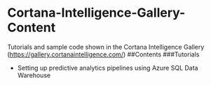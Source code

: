# Cortana-Intelligence-Gallery-Content
Tutorials and sample code shown in the Cortana Intelligence Gallery (https://gallery.cortanaintelligence.com/)
##Contents
###Tutorials
* Setting up predictive analytics pipelines using Azure SQL Data Warehouse
